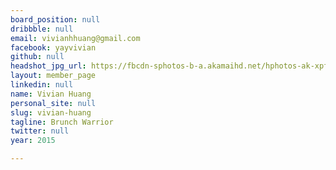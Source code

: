 ```yaml
---
board_position: null
dribbble: null
email: vivianhhuang@gmail.com
facebook: yayvivian
github: null
headshot_jpg_url: https://fbcdn-sphotos-b-a.akamaihd.net/hphotos-ak-xpf1/v/t1.0-9/10390274_10153038285622565_3799510489745673019_n.jpg?oh=516db0bc291d775672bf17619b131eb4&oe=5476770E&__gda__=1415743089_f8ee195a6088a56ee0d35c34410bc99d
layout: member_page
linkedin: null
name: Vivian Huang
personal_site: null
slug: vivian-huang
tagline: Brunch Warrior
twitter: null
year: 2015

---
```

